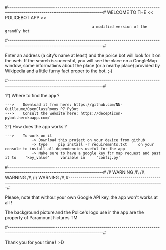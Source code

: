 #-----------------------------------------------------------------------------------------------------------------------------#
                                             WELCOME TO THE << POLICEBOT APP >>

                                           a modified version of the grandPy bot
#-----------------------------------------------------------------------------------------------------------------------------#

Enter an address (a city's name at least) and the police bot will look for it on the web.
If the search is succesful, you will see the place on a GoogleMap window, some informations about the place (or a nearby place) provided by Wikipedia
and a little funny fact proper to the bot.  ;-)

#-----------------------------------------------------------------------------------------------------------------------------#

1°) Where to find the app ?

    --->    Download it from here: https://github.com/NN-Guillaume/OpenClassRooms_P7_PyBot
    --->    Consult the website here: https://decepticon-pybot.herokuapp.com/



2°) How does the app works ?

    --->    To work on it :
                -> Download this project on your device from github
                -> type     pip install -r requirements.txt     on your console to install all dependencies useful for the app
                -> Make sure to have a google key for map request and past it to    'key_value'     variable in     'config.py'


#-----------------------------------------------------------------------------------------------------------------------------#
                /!\ WARNING /!\                       /!\ WARNING /!\                     /!\ WARNING /!\  #-----------------------------------------------------------------------------------------------------------------------------#

Please, note that without your own Google API key, the app won't works at all !

The background picture and the Police's logo use in the app are the property of    Paramount Pictures TM

#-----------------------------------------------------------------------------------------------------------------------------#

Thank you for your time ! :-D
